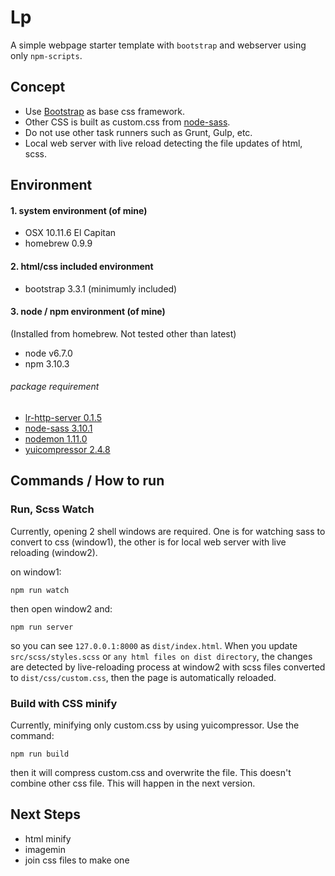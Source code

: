 # Lp
A simple webpage starter template with `bootstrap` and webserver using only `npm-scripts`.


## Concept
- Use [Bootstrap](http://getbootstrap.com) as base css framework.
- Other CSS is built as custom.css from [node-sass](https://www.npmjs.com/package/node-sass).
- Do not use other task runners such as Grunt, Gulp, etc.
- Local web server with live reload detecting the file updates of html, scss.


## Environment
#### 1. system environment (of mine)
- OSX 10.11.6 El Capitan
- homebrew 0.9.9

#### 2. html/css included environment
- bootstrap 3.3.1 (minimumly included)

#### 3. node / npm environment (of mine)
(Installed from homebrew. Not tested other than latest)
- node v6.7.0
- npm 3.10.3

###### package requirement
- [lr-http-server 0.1.5](https://www.npmjs.com/package/lr-http-server)
- [node-sass 3.10.1](https://www.npmjs.com/package/node-sass)
- [nodemon 1.11.0](https://www.npmjs.com/package/nodemon)
- [yuicompressor 2.4.8](https://www.npmjs.com/package/yuicompressor)

## Commands / How to run

### Run, Scss Watch
Currently, opening 2 shell windows are required. One is for watching sass to convert to css (window1), the other is for local web server with live reloading (window2).

on window1:
```
npm run watch
```

then open window2 and:
```
npm run server
```

so you can see `127.0.0.1:8000` as `dist/index.html`. When you update `src/scss/styles.scss` or `any html files on dist directory`, the changes are detected by live-reloading process at window2 with scss files converted to `dist/css/custom.css`, then the page is automatically reloaded.

### Build with CSS minify
Currently, minifying only custom.css by using yuicompressor. Use the command:
```
npm run build
```
then it will compress custom.css and overwrite the file. This doesn't combine other css file. This will happen in the next version.


## Next Steps
- html minify
- imagemin
- join css files to make one

